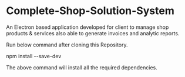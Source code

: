 # Complete-Shop-Solution-System

An Electron based application developed for client to manage shop products &amp; services also able to generate invoices and analytic reports.

Run below command after cloning this Repository.

  npm install  --save-dev 
  
The above command will install all the required dependencies.
